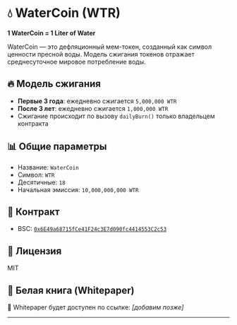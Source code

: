 # 💧 WaterCoin (WTR)

**1 WaterCoin = 1 Liter of Water**

WaterCoin — это дефляционный мем-токен, созданный как символ ценности пресной воды. Модель сжигания токенов отражает среднесуточное мировое потребление воды.

## 🔥 Модель сжигания

- **Первые 3 года**: ежедневно сжигается `5,000,000 WTR`
- **После 3 лет**: ежедневно сжигается `1,000,000 WTR`
- Сжигание происходит по вызову `dailyBurn()` только владельцем контракта

## 📊 Общие параметры

- Название: `WaterCoin`
- Символ: `WTR`
- Десятичные: `18`
- Начальная эмиссия: `10,000,000,000 WTR`

## 🔗 Контракт

- BSC: [`0x6E49a68715fCe41F24c3E7d090fc4414553C2c53`](https://bscscan.com/address/0x6E49a68715fCe41F24c3E7d090fc4414553C2c53)

## 📜 Лицензия

MIT

## 📘 Белая книга (Whitepaper)

📄 Whitepaper будет доступен по ссылке: *[добавим позже]*

---

